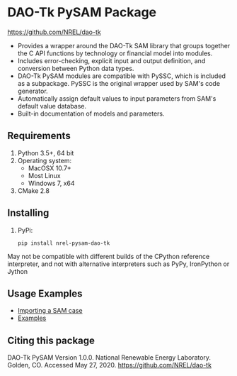 # DAO-Tk PySAM Package

https://github.com/NREL/dao-tk

* Provides a wrapper around the DAO-Tk SAM library that groups together the C API functions by technology or financial model into modules.
* Includes error-checking, explicit input and output definition, and conversion between Python data types.
* DAO-Tk PySAM modules are compatible with PySSC, which is included as a subpackage. PySSC is the original wrapper used by SAM's code generator.
* Automatically assign default values to input parameters from SAM's default value database.
* Built-in documentation of models and parameters.


## Requirements
1. Python 3.5+, 64 bit
2. Operating system:
	- MacOSX 10.7+
	- Most Linux
	- Windows 7, x64
3. CMake 2.8


## Installing
1. PyPi:
	```
	pip install nrel-pysam-dao-tk
	```

May not be compatible with different builds of the CPython reference interpreter, and not with alternative interpreters such as PyPy, IronPython or Jython

## Usage Examples
- [Importing a SAM case](https://nrel-pysam.readthedocs.io/en/latest/Import.html)
- [Examples](https://github.com/NREL/pysam/blob/master/Examples)


## Citing this package

DAO-Tk PySAM Version 1.0.0. National Renewable Energy Laboratory. Golden, CO. Accessed May 27, 2020. https://github.com/NREL/dao-tk
